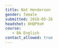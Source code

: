 ```yaml
---
title: Nat Henderson
gender: female
submitted: 2018-05-26
headshot: 8HQP9xH
course:
   - BA English
contact_allowed: true
---
```


